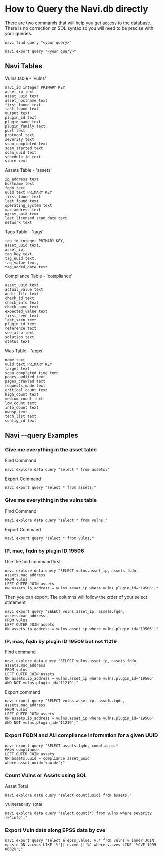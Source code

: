 # How to Query the Navi.db directly

There are two commands that will help you get access to the database. 
There is no correction on SQL syntax so you will need to be precise with
your queries.


    navi find query "<your query>"
    
    navi export query "<your query>"

## Navi Tables
Vulns table - 'vulns'

    navi_id integer PRIMARY KEY
    asset_ip text
    asset_uuid text
    asset_hostname text
    first_found text
    last_found text
    output text
    plugin_id text
    plugin_name text
    plugin_family text 
    port text
    protocol text
    severity text
    scan_completed text
    scan_started text
    scan_uuid text
    schedule_id text
    state text
    
Assets Table - 'assets'

    ip_address text
    hostname text
    fqdn text
    uuid text PRIMARY KEY
    first_found text
    last_found text
    operating_system text
    mac_address text 
    agent_uuid text
    last_licensed_scan_date text
    network text

Tags Table - 'tags'

    tag_id integer PRIMARY KEY,
    asset_uuid text,
    asset_ip,
    tag_key text,
    tag_uuid text,
    tag_value text,
    tag_added_date text

Compliance Table - 'compliance'

    asset_uuid text
    actual_value text
    audit_file text
    check_id text
    check_info text
    check_name text
    expected_value text
    first_seen text
    last_seen text
    plugin_id text
    reference text
    see_also text
    solution text
    status text  

Was Table - 'apps'

    name text
    uuid text PRIMARY KEY 
    target text
    scan_completed_time text
    pages_audited text
    pages_crawled text
    requests_made text 
    critical_count text
    high_count text
    medium_count text
    low_count text 
    info_count text
    owasp text
    tech_list text
    config_id text

## Navi --query Examples

   
### Give me everything in the asset table
Find Command

    navi explore data query "select * from assets;"

Export Command

    navi export query "select * from assets;"
    
### Give me everything in the vulns table
Find Command

    navi explore data query "select * from vulns;"

Export Command

    navi export query "select * from vulns;"
 
### IP, mac, fqdn by plugin ID 19506
Use the find command first

    navi explore data query "SELECT vulns.asset_ip, assets.fqdn, assets.mac_address 
    FROM vulns 
    LEFT OUTER JOIN assets 
    ON assets.ip_address = vulns.asset_ip where vulns.plugin_id='19506';"

Then you can export.  The columns will follow the order of your select statement

    navi export query "SELECT vulns.asset_ip, assets.fqdn, assets.mac_address 
    FROM vulns 
    LEFT OUTER JOIN assets 
    ON assets.ip_address = vulns.asset_ip where vulns.plugin_id='19506';"
    
### IP, mac, fqdn by plugin ID 19506 but not 11219
Find command

    navi explore data query "SELECT vulns.asset_ip, assets.fqdn, assets.mac_address 
    FROM vulns 
    LEFT OUTER JOIN assets 
    ON assets.ip_address = vulns.asset_ip where vulns.plugin_id='19506' 
    AND NOT vulns.plugin_id='11219';"

Export command

    navi export query "SELECT vulns.asset_ip, assets.fqdn, assets.mac_address 
    FROM vulns 
    LEFT OUTER JOIN assets 
    ON assets.ip_address = vulns.asset_ip where vulns.plugin_id='19506' 
    AND NOT vulns.plugin_id='11219';"


### Export FQDN and ALl compliance information for a given UUID

    navi export query "SELECT assets.fqdn, compliance.* 
    FROM compliance 
    LEFT OUTER JOIN assets 
    ON assets.uuid = compliance.asset_uuid 
    where asset_uuid='<uuid>';"

### Count Vulns or Assets using SQL
Asset Total

    navi explore data query "select count(uuid) from assets;"

Vulnerability Total

    navi explore data query "select count(*) from vulns where severity !='info';"

### Export Vuln data along EPSS data by cve
    navi export query "select e.epss_value, v.* from vulns v inner JOIN epss e ON v.cves LIKE '%'|| e.cve ||'%' where v.cves LIKE '%CVE-1999-0632%';"
